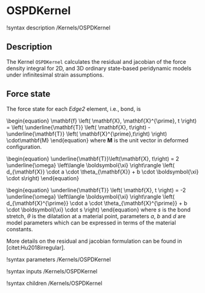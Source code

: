 # OSPDKernel

!syntax description /Kernels/OSPDKernel

## Description

The Kernel `OSPDKernel` calculates the residual and jacobian of the force density integral for 2D, and 3D ordinary state-based peridynamic models under infinitesimal strain assumptions.

## Force state

The force state for each _Edge2_ element, i.e., bond, is

\begin{equation}
  \mathbf{f} \left( \mathbf{X}, \mathbf{X}^{\prime}, t \right) = \left( \underline{\mathbf{T}} \left( \mathbf{X}, t\right) - \underline{\mathbf{T}} \left( \mathbf{X}^{\prime},t\right) \right) \cdot\mathbf{M}
\end{equation}
where $\mathbf{M}$ is the unit vector in deformed configuration.

\begin{equation}
  \underline{\mathbf{T}}\left(\mathbf{X}, t\right) = 2 \underline{\omega} \left\langle \boldsymbol{\xi} \right\rangle \left( d_{\mathbf{X}} \cdot a \cdot \theta_{\mathbf{X}} + b \cdot \boldsymbol{\xi} \cdot s\right)
\end{equation}

\begin{equation}
  \underline{\mathbf{T}} \left( \mathbf{X}, t \right) = -2 \underline{\omega} \left\langle \boldsymbol{\xi} \right\rangle \left( d_{\mathbf{X}^{\prime}} \cdot a \cdot \theta_{\mathbf{X}^{\prime}} + b \cdot \boldsymbol{\xi} \cdot s \right)
\end{equation}
where $s$ is the bond stretch, $\theta$ is the dilatation at a material point, parameters $a$, $b$ and $d$ are model parameters which can be expressed in terms of the material constants.

More details on the residual and jacobian formulation can be found in [citet:Hu2018irregular].

!syntax parameters /Kernels/OSPDKernel

!syntax inputs /Kernels/OSPDKernel

!syntax children /Kernels/OSPDKernel
